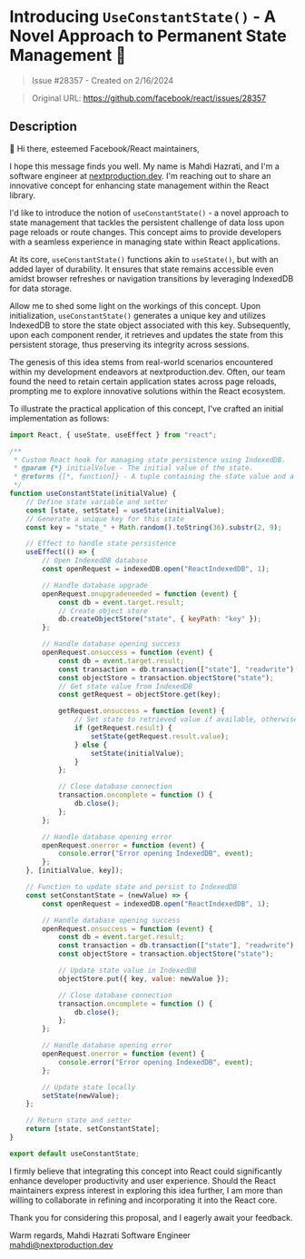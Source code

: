 #  Introducing `UseConstantState()` - A Novel Approach to Permanent State Management 🚀

> Issue #28357 - Created on 2/16/2024

> Original URL: https://github.com/facebook/react/issues/28357

## Description

👋 Hi there, esteemed Facebook/React maintainers,

I hope this message finds you well. My name is Mahdi Hazrati, and I'm a software engineer at [nextproduction.dev](http://nextproduction.dev/). I'm reaching out to share an innovative concept for enhancing state management within the React library.

I'd like to introduce the notion of `useConstantState()` - a novel approach to state management that tackles the persistent challenge of data loss upon page reloads or route changes. This concept aims to provide developers with a seamless experience in managing state within React applications.

At its core, `useConstantState()` functions akin to `useState()`, but with an added layer of durability. It ensures that state remains accessible even amidst browser refreshes or navigation transitions by leveraging IndexedDB for data storage.

Allow me to shed some light on the workings of this concept. Upon initialization, `useConstantState()` generates a unique key and utilizes IndexedDB to store the state object associated with this key. Subsequently, upon each component render, it retrieves and updates the state from this persistent storage, thus preserving its integrity across sessions.

The genesis of this idea stems from real-world scenarios encountered within my development endeavors at nextproduction.dev. Often, our team found the need to retain certain application states across page reloads, prompting me to explore innovative solutions within the React ecosystem.

To illustrate the practical application of this concept, I've crafted an initial implementation as follows:

```jsx
import React, { useState, useEffect } from "react";

/**
 * Custom React hook for managing state persistence using IndexedDB.
 * @param {*} initialValue - The initial value of the state.
 * @returns {[*, function]} - A tuple containing the state value and a function to update it.
 */
function useConstantState(initialValue) {
    // Define state variable and setter
    const [state, setState] = useState(initialValue);
    // Generate a unique key for this state
    const key = "state_" + Math.random().toString(36).substr(2, 9);

    // Effect to handle state persistence
    useEffect(() => {
        // Open IndexedDB database
        const openRequest = indexedDB.open("ReactIndexedDB", 1);

        // Handle database upgrade
        openRequest.onupgradeneeded = function (event) {
            const db = event.target.result;
            // Create object store
            db.createObjectStore("state", { keyPath: "key" });
        };

        // Handle database opening success
        openRequest.onsuccess = function (event) {
            const db = event.target.result;
            const transaction = db.transaction(["state"], "readwrite");
            const objectStore = transaction.objectStore("state");
            // Get state value from IndexedDB
            const getRequest = objectStore.get(key);

            getRequest.onsuccess = function (event) {
                // Set state to retrieved value if available, otherwise use initial value
                if (getRequest.result) {
                    setState(getRequest.result.value);
                } else {
                    setState(initialValue);
                }
            };

            // Close database connection
            transaction.oncomplete = function () {
                db.close();
            };
        };

        // Handle database opening error
        openRequest.onerror = function (event) {
            console.error("Error opening IndexedDB", event);
        };
    }, [initialValue, key]);

    // Function to update state and persist to IndexedDB
    const setConstantState = (newValue) => {
        const openRequest = indexedDB.open("ReactIndexedDB", 1);

        // Handle database opening success
        openRequest.onsuccess = function (event) {
            const db = event.target.result;
            const transaction = db.transaction(["state"], "readwrite");
            const objectStore = transaction.objectStore("state");

            // Update state value in IndexedDB
            objectStore.put({ key, value: newValue });

            // Close database connection
            transaction.oncomplete = function () {
                db.close();
            };
        };

        // Handle database opening error
        openRequest.onerror = function (event) {
            console.error("Error opening IndexedDB", event);
        };

        // Update state locally
        setState(newValue);
    };

    // Return state and setter
    return [state, setConstantState];
}

export default useConstantState;

```

I firmly believe that integrating this concept into React could significantly enhance developer productivity and user experience. Should the React maintainers express interest in exploring this idea further, I am more than willing to collaborate in refining and incorporating it into the React core.

Thank you for considering this proposal, and I eagerly await your feedback.

Warm regards,
Mahdi Hazrati
Software Engineer
mahdi@nextproduction.dev
